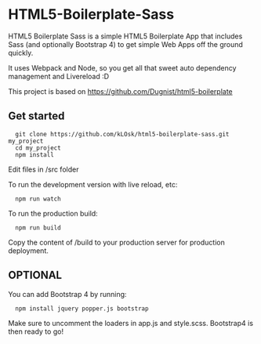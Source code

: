# HTML5-Boilerplate-Sass

HTML5 Boilerplate Sass is a simple HTML5 Boilerplate App that includes Sass (and optionally Bootstrap 4) to get simple Web Apps off the ground quickly.

It uses Webpack and Node, so you get all that sweet auto dependency management and Livereload :D

This project is based on https://github.com/Dugnist/html5-boilerplate

## Get started

```
  git clone https://github.com/kLOsk/html5-boilerplate-sass.git my_project
  cd my_project
  npm install
```

Edit files in /src folder

To run the development version with live reload, etc:

```
  npm run watch
```

To run the production build:

```
  npm run build
```

Copy the content of /build to your production server for production deployment.

## OPTIONAL

You can add Bootstrap 4 by running:

```
  npm install jquery popper.js bootstrap
```

Make sure to uncomment the loaders in app.js and style.scss. Bootstrap4 is then ready to go!
